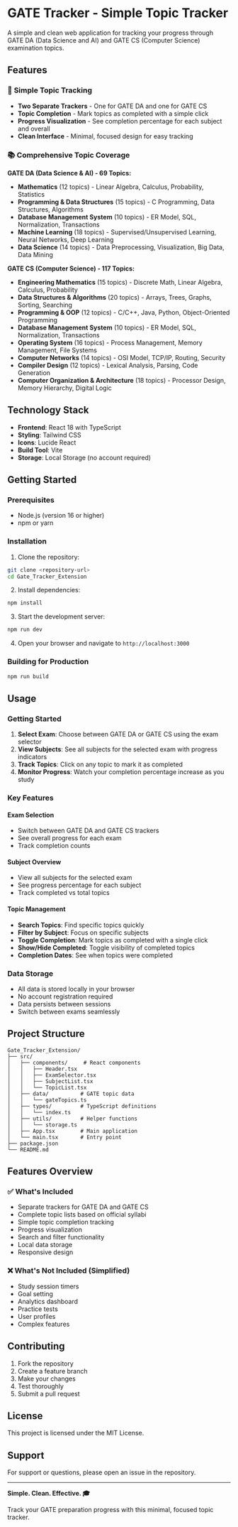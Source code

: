 # GATE Tracker - Simple Topic Tracker

A simple and clean web application for tracking your progress through GATE DA (Data Science and AI) and GATE CS (Computer Science) examination topics.

## Features

### 🎯 **Simple Topic Tracking**
- **Two Separate Trackers** - One for GATE DA and one for GATE CS
- **Topic Completion** - Mark topics as completed with a simple click
- **Progress Visualization** - See completion percentage for each subject and overall
- **Clean Interface** - Minimal, focused design for easy tracking

### 📚 **Comprehensive Topic Coverage**

**GATE DA (Data Science & AI) - 69 Topics:**
- **Mathematics** (12 topics) - Linear Algebra, Calculus, Probability, Statistics
- **Programming & Data Structures** (15 topics) - C Programming, Data Structures, Algorithms
- **Database Management System** (10 topics) - ER Model, SQL, Normalization, Transactions
- **Machine Learning** (18 topics) - Supervised/Unsupervised Learning, Neural Networks, Deep Learning
- **Data Science** (14 topics) - Data Preprocessing, Visualization, Big Data, Data Mining

**GATE CS (Computer Science) - 117 Topics:**
- **Engineering Mathematics** (15 topics) - Discrete Math, Linear Algebra, Calculus, Probability
- **Data Structures & Algorithms** (20 topics) - Arrays, Trees, Graphs, Sorting, Searching
- **Programming & OOP** (12 topics) - C/C++, Java, Python, Object-Oriented Programming
- **Database Management System** (10 topics) - ER Model, SQL, Normalization, Transactions
- **Operating System** (16 topics) - Process Management, Memory Management, File Systems
- **Computer Networks** (14 topics) - OSI Model, TCP/IP, Routing, Security
- **Compiler Design** (12 topics) - Lexical Analysis, Parsing, Code Generation
- **Computer Organization & Architecture** (18 topics) - Processor Design, Memory Hierarchy, Digital Logic

## Technology Stack

- **Frontend**: React 18 with TypeScript
- **Styling**: Tailwind CSS
- **Icons**: Lucide React
- **Build Tool**: Vite
- **Storage**: Local Storage (no account required)

## Getting Started

### Prerequisites

- Node.js (version 16 or higher)
- npm or yarn

### Installation

1. Clone the repository:
```bash
git clone <repository-url>
cd Gate_Tracker_Extension
```

2. Install dependencies:
```bash
npm install
```

3. Start the development server:
```bash
npm run dev
```

4. Open your browser and navigate to `http://localhost:3000`

### Building for Production

```bash
npm run build
```

## Usage

### Getting Started

1. **Select Exam**: Choose between GATE DA or GATE CS using the exam selector
2. **View Subjects**: See all subjects for the selected exam with progress indicators
3. **Track Topics**: Click on any topic to mark it as completed
4. **Monitor Progress**: Watch your completion percentage increase as you study

### Key Features

#### Exam Selection
- Switch between GATE DA and GATE CS trackers
- See overall progress for each exam
- Track completion counts

#### Subject Overview
- View all subjects for the selected exam
- See progress percentage for each subject
- Track completed vs total topics

#### Topic Management
- **Search Topics**: Find specific topics quickly
- **Filter by Subject**: Focus on specific subjects
- **Toggle Completion**: Mark topics as completed with a single click
- **Show/Hide Completed**: Toggle visibility of completed topics
- **Completion Dates**: See when topics were completed

### Data Storage

- All data is stored locally in your browser
- No account registration required
- Data persists between sessions
- Switch between exams seamlessly

## Project Structure

```
Gate_Tracker_Extension/
├── src/
│   ├── components/     # React components
│   │   ├── Header.tsx
│   │   ├── ExamSelector.tsx
│   │   ├── SubjectList.tsx
│   │   └── TopicList.tsx
│   ├── data/          # GATE topic data
│   │   └── gateTopics.ts
│   ├── types/         # TypeScript definitions
│   │   └── index.ts
│   ├── utils/         # Helper functions
│   │   └── storage.ts
│   ├── App.tsx        # Main application
│   └── main.tsx       # Entry point
├── package.json
└── README.md
```

## Features Overview

### ✅ **What's Included**
- Separate trackers for GATE DA and GATE CS
- Complete topic lists based on official syllabi
- Simple topic completion tracking
- Progress visualization
- Search and filter functionality
- Local data storage
- Responsive design

### ❌ **What's Not Included** (Simplified)
- Study session timers
- Goal setting
- Analytics dashboard
- Practice tests
- User profiles
- Complex features

## Contributing

1. Fork the repository
2. Create a feature branch
3. Make your changes
4. Test thoroughly
5. Submit a pull request

## License

This project is licensed under the MIT License.

## Support

For support or questions, please open an issue in the repository.

---

**Simple. Clean. Effective. 🎓**

Track your GATE preparation progress with this minimal, focused topic tracker.